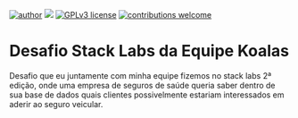 [![author](https://img.shields.io/badge/author-Z3kk3n-red.svg)](https://www.linkedin.com/in/alberlando-herculano-513483141/) [![](https://img.shields.io/badge/python-3.7+-blue.svg)](https://www.python.org/downloads/release/python-365/) [![GPLv3 license](https://img.shields.io/badge/License-GPLv3-blue.svg)](http://perso.crans.org/besson/LICENSE.html) [![contributions welcome](https://img.shields.io/badge/contributions-welcome-brightgreen.svg?style=flat)](https://github.com/Z3kk3n/Ciencia_de_Dados)

# Desafio Stack Labs da Equipe Koalas

Desafio que eu juntamente com minha equipe fizemos no stack labs 2ª edição, onde uma empresa de seguros de saúde queria saber dentro de sua base de dados quais clientes possivelmente estariam interessados em aderir ao seguro veicular.
